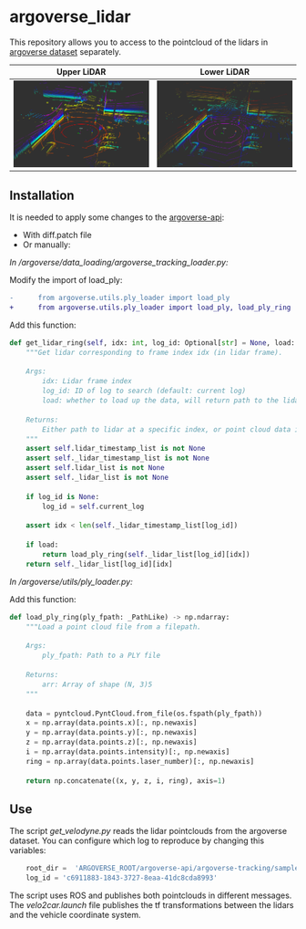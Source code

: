 # argoverse_lidar
This repository allows you to access to the pointcloud of the lidars in [argoverse dataset](https://www.argoverse.org/) separately.

Upper LiDAR | Lower LiDAR
------------ | -------------
![](https://github.com/irenecortes/argoverse_lidar/blob/master/images/up.png) | ![](https://github.com/irenecortes/argoverse_lidar/blob/master/images/down.png)

## Installation
It is needed to apply some changes to the [argoverse-api](https://github.com/argoai/argoverse-api):
- With diff.patch file
- Or manually:

*In /argoverse/data_loading/argoverse_tracking_loader.py:*

Modify the import of load_ply:
```diff
-      from argoverse.utils.ply_loader import load_ply
+      from argoverse.utils.ply_loader import load_ply, load_ply_ring
```

Add this function:

```python
def get_lidar_ring(self, idx: int, log_id: Optional[str] = None, load: bool = True) -> Union[str, np.ndarray]:
    """Get lidar corresponding to frame index idx (in lidar frame).

    Args:
        idx: Lidar frame index
        log_id: ID of log to search (default: current log)
        load: whether to load up the data, will return path to the lidar file if set to false

    Returns:
        Either path to lidar at a specific index, or point cloud data if load is set to True
    """
    assert self.lidar_timestamp_list is not None
    assert self._lidar_timestamp_list is not None
    assert self.lidar_list is not None
    assert self._lidar_list is not None

    if log_id is None:
        log_id = self.current_log

    assert idx < len(self._lidar_timestamp_list[log_id])

    if load:
        return load_ply_ring(self._lidar_list[log_id][idx])
    return self._lidar_list[log_id][idx]
```


*In /argoverse/utils/ply_loader.py:*

Add this function:
```python
def load_ply_ring(ply_fpath: _PathLike) -> np.ndarray:
    """Load a point cloud file from a filepath.

    Args:
        ply_fpath: Path to a PLY file

    Returns:
        arr: Array of shape (N, 3)5
    """

    data = pyntcloud.PyntCloud.from_file(os.fspath(ply_fpath))
    x = np.array(data.points.x)[:, np.newaxis]
    y = np.array(data.points.y)[:, np.newaxis]
    z = np.array(data.points.z)[:, np.newaxis]
    i = np.array(data.points.intensity)[:, np.newaxis]
    ring = np.array(data.points.laser_number)[:, np.newaxis]

    return np.concatenate((x, y, z, i, ring), axis=1)
```
## Use
The script *get_velodyne.py* reads the lidar pointclouds from the argoverse dataset. You can configure which log to reproduce by changing this variables:
```python
    root_dir =  'ARGOVERSE_ROOT/argoverse-api/argoverse-tracking/sample/'
    log_id = 'c6911883-1843-3727-8eaa-41dc8cda8993'
```
The script uses ROS and publishes both pointclouds in different messages. 
The *velo2car.launch* file publishes the tf transformations between the lidars and the vehicle coordinate system.

